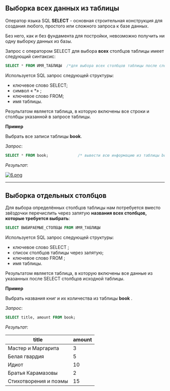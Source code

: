## Выборка всех данных из таблицы

Оператор языка SQL **SELECT** - основная строительная конструкция для создания любого, простого или сложного запроса к базе данных. 

Без него, как и без фундамента для постройки, невозможно получить ни одну выборку данных из базы.


Запрос с оператором SELECT для выбора **всех** столбцов таблицы имеет следующий синтаксис:

```SQL
SELECT * FROM ИМЯ_ТАБЛИЦЫ  /*для выбора всех столбцов таблицы после слова SELECT нужно ставить звёздочку*/
```

Используется SQL запрос следующей структуры: 
- ключевое слово SELECT; 
- символ « *» ; 
- ключевое слово FROM; 
- имя таблицы.

Результатом является таблица, в которую включены все строки и столбцы указанной в запросе таблицы.

**Пример**

Выбрать все записи таблицы **book**.

*Запрос*:

```SQL
SELECT * FROM book;             /* вывести всю информацию из таблицы book */
```

*Результат*:

[![6.png](https://i.postimg.cc/50NVMBzg/6.png)](https://postimg.cc/WDKKGJXq)

___
## Выборка отдельных столбцов

Для выбора определённых столбцов таблицы нам потребуется вместо звёздочки перечислить через запятую **названия всех столбцов, которые требуется выбрать**:

```SQL
SELECT ВЫБИРАЕМЫЕ_СТОЛБЦЫ FROM ИМЯ_ТАБЛИЦЫ
```

Используется SQL запрос следующей структуры: 

- ключевое слово SELECT ; 
- список столбцов таблицы через запятую; 
- ключевое слово FROM ; 
- имя таблицы.


Результатом является таблица, в которую включены все данные из указанных после SELECT столбцов исходной таблицы.

**Пример**

Выбрать названия книг и их количества из таблицы **book** .

*Запрос*:

```SQL
SELECT title, amount FROM book;
```

*Результат*:

|title                  | amount |
|-----------------------|--------| 
| Мастер и Маргарита    | 3      | 
| Белая гвардия         | 5      | 
| Идиот                 | 10     | 
| Братья Карамазовы     | 2      | 
| Стихотворения и поэмы | 15     |

